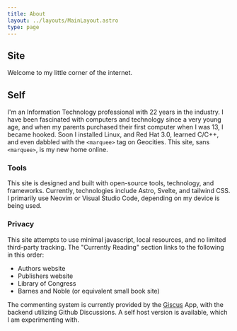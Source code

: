 ```yaml
---
title: About
layout: ../layouts/MainLayout.astro
type: page
---
```


## Site

Welcome to my little corner of the internet.

## Self

I'm an Information Technology professional with 22 years in the industry. I have been fascinated with computers and technology since a very young age, and when my parents purchased their first computer when I was 13, I became hooked. Soon I installed Linux, and Red Hat 3.0, learned C/C++, and even dabbled with the `<marquee>` tag on Geocities. This site, sans `<marquee>`, is my new home online.

### Tools

This site is designed and built with open-source tools, technology, and frameworks. Currently, technologies include Astro, Svelte, and tailwind CSS. I primarily use Neovim or Visual Studio Code, depending on my device is being used.

### Privacy

This site attempts to use minimal javascript, local resources, and no limited third-party tracking. The "Currently Reading" section links to the following in this order:

* Authors website
* Publishers website
* Library of Congress
* Barnes and Noble (or equivalent small book site)

The commenting system is currently provided by the [Giscus](https://giscus.app/) App, with the backend utilizing Github Discussions. A self host version is available, which I am experimenting with.